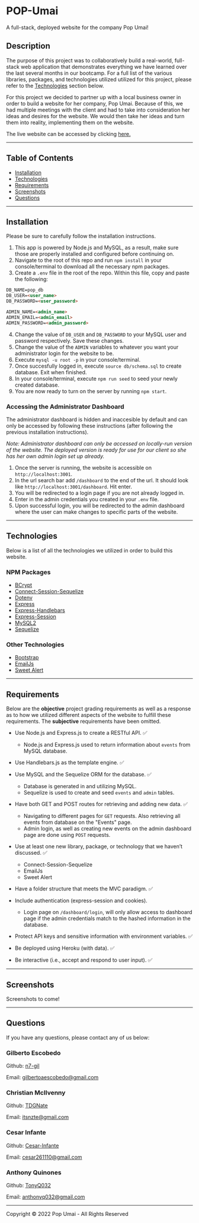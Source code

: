 # POP-Umai
A full-stack, deployed website for the company Pop Umai!

## Description
The purpose of this project was to collaboratively build a real-world, full-stack web application that demonstrates everything we have learned over the last several months in our bootcamp. For a full list of the various libraries, packages, and technologies utilized utilized for this project, please refer to the [Technologies](#technologies) section below.

For this project we decided to partner up with a local business owner in order to build a website for her company, Pop Umai. Because of this, we had multiple meetings with the client and had to take into consideration her ideas and desires for the website. We would then take her ideas and turn them into reality, implementing them on the website.

The live website can be accessed by clicking [here.](https://pop-umai.herokuapp.com/)

-------------------------

## Table of Contents
* [Installation](#installation)
* [Technologies](#technologies)
* [Requirements](#requirements)
* [Screenshots](#screenshots)
* [Questions](#questions)

-------------------------

## Installation
Please be sure to carefully follow the installation instructions.

1. This app is powered by Node.js and MySQL, as a result, make sure those are properly installed and configured before continuing on.
2. Navigate to the root of this repo and run `npm install` in your console/terminal to download all the necessary npm packages.
3. Create a `.env` file in the root of the repo. Within this file, copy and paste the following: 

```md
DB_NAME=pop_db
DB_USER=<user_name>
DB_PASSWORD=<user_password>

ADMIN_NAME=<admin_name>
ADMIN_EMAIL=<admin_email>
ADMIN_PASSWORD=<admin_password>
```

4. Change the value of `DB_USER` and `DB_PASSWORD` to your MySQL user and password respectively. Save these changes.
5. Change the value of the `ADMIN` variables to whatever you want your administrator login for the website to be.
6. Execute `mysql -u root -p` in your console/terminal.
7. Once succesfully logged in, execute `source db/schema.sql` to create database. Exit when finished.
8. In your console/terminal, execute `npm run seed` to seed your newly created database.
9. You are now ready to turn on the server by running `npm start`.


### Accessing the Administrator Dashboard

The administrator dashboard is hidden and inaccesible by default and can only be accessed by following these instructions (after following the previous installation instructions).

*Note: Administrator dashboard can only be accessed on locally-run version of the website. The deployed version is ready for use for our client so she has her own admin login set up already.*

1. Once the server is running, the website is accessible on `http://localhost:3001`.
2. In the url search bar add `/dashboard` to the end of the url. It should look like `http://localhost:3001/dashboard`. Hit enter.
3. You will be redirected to a login page if you are not already logged in. 
4. Enter in the admin credentials you created in your `.env` file.
5. Upon successful login, you will be redirected to the admin dashboard where the user can make changes to specific parts of the website.

-------------------------

## Technologies
Below is a list of all the technologies we utilized in order to build this website.

### NPM Packages
* [BCrypt](https://www.npmjs.com/package/bcrypt)
* [Connect-Session-Sequelize](https://www.npmjs.com/package/connect-session-sequelize)
* [Dotenv](https://www.npmjs.com/package/dotenv)
* [Express](https://www.npmjs.com/package/express)
* [Express-Handlebars](https://www.npmjs.com/package/express-handlebars)
* [Express-Session](https://www.npmjs.com/package/express-session)
* [MySQL2](https://www.npmjs.com/package/mysql2)
* [Sequelize](https://www.npmjs.com/package/sequelize)

### Other Technologies
* [Bootstrap](https://getbootstrap.com)
* [EmailJs](https://www.emailjs.com)
* [Sweet Alert](https://sweetalert.js.org)

-------------------------

## Requirements
Below are the **objective** project grading requirements as well as a response as to how we utilized different aspects of the website to fulfill these requirements. The **subjective** requirements have been omitted.

* Use Node.js and Express.js to create a RESTful API. ✅
  * Node.js and Express.js used to return information about `events` from MySQL database.

* Use Handlebars.js as the template engine. ✅

* Use MySQL and the Sequelize ORM for the database. ✅
  * Database is generated in and utilizing MySQL.
  * Sequelize is used to create and seed `events` and `admin` tables.

* Have both GET and POST routes for retrieving and adding new data. ✅
  * Navigating to different pages for `GET` requests. Also retrieving all events from database on the "Events" page.
  * Admin login, as well as creating new events on the admin dashboard page are done using `POST` requests.

* Use at least one new library, package, or technology that we haven’t discussed. ✅
  * Connect-Session-Sequelize
  * EmailJs
  * Sweet Alert

* Have a folder structure that meets the MVC paradigm. ✅

* Include authentication (express-session and cookies).
  * Login page on `/dashboard/login`, will only allow access to dashboard page if the admin credentials match to the hashed information in the database.

* Protect API keys and sensitive information with environment variables. ✅

* Be deployed using Heroku (with data). ✅

* Be interactive (i.e., accept and respond to user input). ✅

-------------------------

## Screenshots

Screenshots to come!

-------------------------

## Questions
If you have any questions, please contact any of us below: 

### Gilberto Escobedo
Github: [n7-gil](https://github.com/n7-gil)

Email: gilbertoaescobedo@gmail.com


### Christian McIlvenny
Github: [TDGNate](https://github.com/TDGNate)

Email: itsnzte@gmail.com


### Cesar Infante
Github: [Cesar-Infante](https://github.com/Cesar-Infante)

Email: cesar261110@gmail.com


### Anthony Quinones
Github: [TonyQ032](https://github.com/TonyQ032) 

Email: anthonyq032@gmail.com


-------------------------
Copyright © 2022 Pop Umai - All Rights Reserved